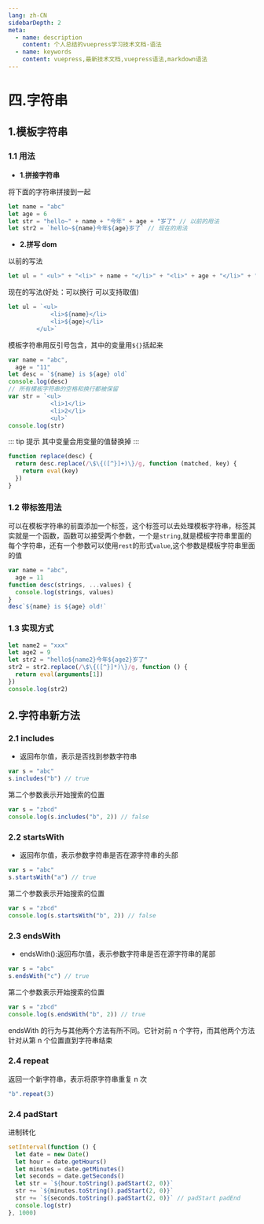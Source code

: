 ```yaml
---
lang: zh-CN
sidebarDepth: 2
meta:
  - name: description
    content: 个人总结的vuepress学习技术文档-语法
  - name: keywords
    content: vuepress,最新技术文档,vuepress语法,markdown语法
---
```


# 四.字符串

## 1.模板字符串

### 1.1 用法

- **1.拼接字符串**

将下面的字符串拼接到一起

```js
let name = "abc"
let age = 6
let str = "hello~" + name + "今年" + age + "岁了" // 以前的用法
let str2 = `hello~${name}今年${age}岁了` // 现在的用法
```

- **2.拼写 dom**

以前的写法

```js
let ul = " <ul>" + "<li>" + name + "</li>" + "<li>" + age + "</li>" + "</ul>"
```

现在的写法(好处：可以换行 可以支持取值)

```js
let ul = `<ul>
            <li>${name}</li>
            <li>${age}</li>
        </ul>`
```

模板字符串用反引号包含，其中的变量用`${}`括起来

```js
var name = "abc",
  age = "11"
let desc = `${name} is ${age} old`
console.log(desc)
// 所有模板字符串的空格和换行都被保留
var str = `<ul>
            <li>1</li>
            <li>2</li>
            <ul>`
console.log(str)
```

::: tip 提示
其中变量会用变量的值替换掉
:::

```js
function replace(desc) {
  return desc.replace(/\$\{([^}]+)\}/g, function (matched, key) {
    return eval(key)
  })
}
```

### 1.2 带标签用法

可以在模板字符串的前面添加一个标签，这个标签可以去处理模板字符串，标签其实就是一个函数，函数可以接受两个参数，一个是`string`,就是模板字符串里面的每个字符串，还有一个参数可以使用`rest`的形式`value`,这个参数是模板字符串里面的值

```js
var name = "abc",
  age = 11
function desc(strings, ...values) {
  console.log(strings, values)
}
desc`${name} is ${age} old!`
```

### 1.3 实现方式

```js
let name2 = "xxx"
let age2 = 9
let str2 = "hello${name2}今年${age2}岁了"
str2 = str2.replace(/\$\{([^}]*)\}/g, function () {
  return eval(arguments[1])
})
console.log(str2)
```

## 2.字符串新方法

### 2.1 includes

- 返回布尔值，表示是否找到参数字符串

```js
var s = "abc"
s.includes("b") // true
```

第二个参数表示开始搜索的位置

```js
var s = "zbcd"
console.log(s.includes("b", 2)) // false
```

### 2.2 startsWith

- 返回布尔值，表示参数字符串是否在源字符串的头部

```js
var s = "abc"
s.startsWith("a") // true
```

第二个参数表示开始搜索的位置

```js
var s = "zbcd"
console.log(s.startsWith("b", 2)) // false
```

### 2.3 endsWith

- endsWith():返回布尔值，表示参数字符串是否在源字符串的尾部

```js
var s = "abc"
s.endsWith("c") // true
```

第二个参数表示开始搜索的位置

```js
var s = "zbcd"
console.log(s.endsWith("b", 2)) // true
```

endsWith 的行为与其他两个方法有所不同。它针对前 n 个字符，而其他两个方法针对从第 n 个位置直到字符串结束

### 2.4 repeat

返回一个新字符串，表示将原字符串重复 n 次

```js
"b".repeat(3)
```

### 2.4 padStart

进制转化

```js
setInterval(function () {
  let date = new Date()
  let hour = date.getHours()
  let minutes = date.getMinutes()
  let seconds = date.getSeconds()
  let str = `${hour.toString().padStart(2, 0)}`
  str += `${minutes.toString().padStart(2, 0)}`
  str += `${seconds.toString().padStart(2, 0)}` // padStart padEnd
  console.log(str)
}, 1000)
```
